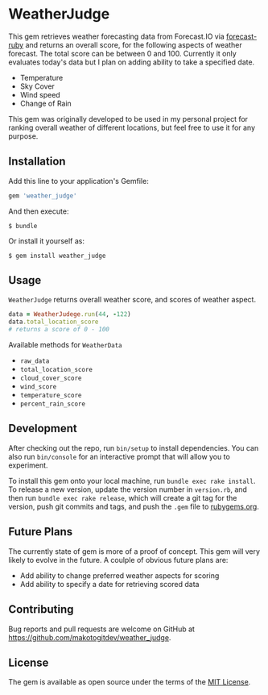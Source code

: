 # WeatherJudge

This gem retrieves weather forecasting data from Forecast.IO via [forecast-ruby](https://github.com/darkskyapp/forecast-ruby) and returns an overall score, for the following aspects of weather forecast. The total score can be between 0 and 100. Currently it only evaluates today's data but I plan on adding ability to take a specified date.
- Temperature
- Sky Cover
- Wind speed
- Change of Rain

This gem was originally developed to be used in my personal project for ranking overall weather of different locations, but feel free to use it for any purpose.  


## Installation

Add this line to your application's Gemfile:

```ruby
gem 'weather_judge'
```

And then execute:

    $ bundle

Or install it yourself as:

    $ gem install weather_judge

## Usage
`WeatherJudge` returns overall weather score, and scores of weather aspect.

```ruby
data = WeatherJudege.run(44, -122)
data.total_location_score
# returns a score of 0 - 100
```

Available methods for `WeatherData`
- `raw_data`
- `total_location_score`
- `cloud_cover_score`
- `wind_score`
- `temperature_score`
- `percent_rain_score`



## Development

After checking out the repo, run `bin/setup` to install dependencies. You can also run `bin/console` for an interactive prompt that will allow you to experiment.

To install this gem onto your local machine, run `bundle exec rake install`. To release a new version, update the version number in `version.rb`, and then run `bundle exec rake release`, which will create a git tag for the version, push git commits and tags, and push the `.gem` file to [rubygems.org](https://rubygems.org).

## Future Plans
The currently state of gem is more of a proof of concept. This gem will very likely to evolve in the future. A coulple of obvious future plans are:
 - Add ability to change preferred weather aspects for scoring
 - Add ability to specify a date for retrieving scored data

## Contributing

Bug reports and pull requests are welcome on GitHub at https://github.com/makotogitdev/weather_judge.


## License

The gem is available as open source under the terms of the [MIT License](http://opensource.org/licenses/MIT).

